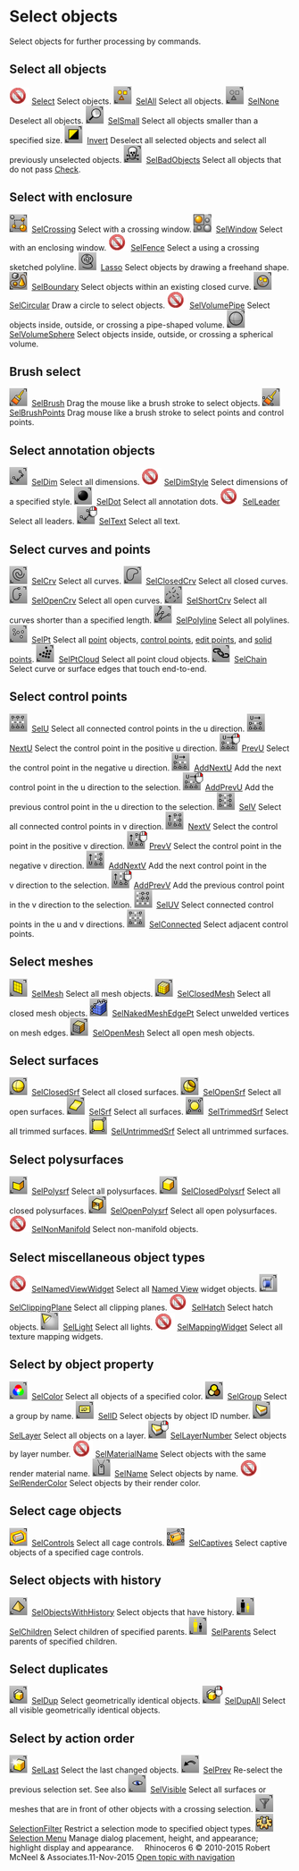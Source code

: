 ---
---


# Select objects
Select objects for further processing by commands.

## Select all objects
![images/-no-toolbar-button.png](images/-no-toolbar-button.png) [Select](selection-commands.html#select) 
Select objects.
![images/selall.png](images/selall.png) [SelAll](selection-commands.html#selall) 
Select all objects.
![images/selnone.png](images/selnone.png) [SelNone](selection-commands.html#selnone) 
Deselect all objects.
![images/selsmall.png](images/selsmall.png) [SelSmall](selection-commands.html#selsmall) 
Select all objects smaller than a specified size.
![images/invert.png](images/invert.png) [Invert](selection-commands.html#invert) 
Deselect all selected objects and select all previously unselected objects.
![images/selbadobjects.png](images/selbadobjects.png) [SelBadObjects](selection-commands.html#selbadobjects) 
Select all objects that do not pass [Check](check.html).

## Select with enclosure
![images/selcrossing.png](images/selcrossing.png) [SelCrossing](selection-commands.html#selcrossing) 
Select with a crossing window.
![images/selwindow.png](images/selwindow.png) [SelWindow](selection-commands.html#selwindow) 
Select with an enclosing window.
![images/-no-toolbar-button.png](images/-no-toolbar-button.png) [SelFence](selection-commands.html#selfence) 
Select a using a crossing sketched polyline.
![images/lasso.png](images/lasso.png) [Lasso](selection-commands.html#lasso) 
Select objects by drawing a freehand shape.
![images/selboundary.png](images/selboundary.png) [SelBoundary](selection-commands.html#selboundary) 
Select objects within an existing closed curve.
![images/selcircular.png](images/selcircular.png) [SelCircular](selection-commands.html#selcircular) 
Draw a circle to select objects.
![images/-no-toolbar-button.png](images/-no-toolbar-button.png) [SelVolumePipe](selection-commands.html#selvolumepipe) 
Select objects inside, outside, or crossing a pipe-shaped volume.
![images/selvolumesphere.png](images/selvolumesphere.png) [SelVolumeSphere](selection-commands.html#selvolumesphere) 
Select objects inside, outside, or crossing a spherical volume.

## Brush select
![images/selbrush.png](images/selbrush.png) [SelBrush](selection-commands.html#selbrush) 
Drag the mouse like a brush stroke to select objects.
![images/selbrushpoints.png](images/selbrushpoints.png) [SelBrushPoints](selection-commands.html#selbrushpoints) 
Drag mouse like a brush stroke to select points and control points.

## Select annotation objects
![images/seldim.png](images/seldim.png) [SelDim](selection-commands.html#seldim) 
Select all dimensions.
![images/-no-toolbar-button.png](images/-no-toolbar-button.png) [SelDimStyle](selection-commands.html#seldimstyle) 
Select dimensions of a specified style.
![images/seldot.png](images/seldot.png) [SelDot](selection-commands.html#seldot) 
Select all annotation dots.
![images/-no-toolbar-button.png](images/-no-toolbar-button.png) [SelLeader](selection-commands.html#selleader) 
Select all leaders.
![images/seltext.png](images/seltext.png) [SelText](selection-commands.html#seltext) 
Select all text.

## Select curves and points
![images/selcrv.png](images/selcrv.png) [SelCrv](selection-commands.html#selcrv) 
Select all curves.
![images/selclosedcrv.png](images/selclosedcrv.png) [SelClosedCrv](selection-commands.html#selclosedcrv) 
Select all closed curves.
![images/selopencrv.png](images/selopencrv.png) [SelOpenCrv](selection-commands.html#selopencrv) 
Select all open curves.
![images/selshortcrv.png](images/selshortcrv.png) [SelShortCrv](selection-commands.html#selshortcrv) 
Select all curves shorter than a specified length.
![images/selpolyline.png](images/selpolyline.png) [SelPolyline](selection-commands.html#selpolyline) 
Select all polylines.
![images/selpt.png](images/selpt.png) [SelPt](selection-commands.html#selpt) 
Select all [point](point.html) objects, [control points](pointson.html), [edit points](pointson.html#editpton), and [solid points](pointson.html#solidpton).
![images/selptcloud.png](images/selptcloud.png) [SelPtCloud](selection-commands.html#selptcloud) 
Select all point cloud objects.
![images/selchain.png](images/selchain.png) [SelChain](selection-commands.html#selchain) 
Select curve or surface edges that touch end-to-end.

## Select control points
![images/selu.png](images/selu.png) [SelU](selection-commands.html#selu) 
Select all connected control points in the u&#160;direction.
![images/nextu.png](images/nextu.png) [NextU](selection-commands.html#nextu) 
Select the control point in the positive u&#160;direction.
![images/prevu.png](images/prevu.png) [PrevU](selection-commands.html#prevu) 
Select the control point in the negative u&#160;direction.
![images/addnextu.png](images/addnextu.png) [AddNextU](selection-commands.html#addnextu) 
Add the next control point in the u&#160;direction to the selection.
![images/addprevu.png](images/addprevu.png) [AddPrevU](selection-commands.html#addprevu) 
Add the previous control point in the u&#160;direction to the selection.
![images/selv.png](images/selv.png) [SelV](selection-commands.html#selv) 
Select all connected control points in v&#160;direction.
![images/nextv.png](images/nextv.png) [NextV](selection-commands.html#nextv) 
Select the control point in the positive v&#160;direction.
![images/prevv.png](images/prevv.png) [PrevV](selection-commands.html#prevv) 
Select the control point in the negative v&#160;direction.
![images/addnextv.png](images/addnextv.png) [AddNextV](selection-commands.html#addnextv) 
Add the next control point in the v&#160;direction to the selection.
![images/addprevv.png](images/addprevv.png) [AddPrevV](selection-commands.html#addprevv) 
Add the previous control point in the v&#160;direction to the selection.
![images/seluv.png](images/seluv.png) [SelUV](selection-commands.html#seluv) 
Select connected control points in the u and v&#160;directions.
![images/selconnected.png](images/selconnected.png) [SelConnected](selection-commands.html#selconnected) 
Select adjacent control points.

## Select meshes
![images/selmesh.png](images/selmesh.png) [SelMesh](selection-commands.html#selmesh) 
Select all mesh objects.
![images/selclosedmesh.png](images/selclosedmesh.png) [SelClosedMesh](selection-commands.html#selclosedmesh) 
Select all closed mesh objects.
![images/selnakedmeshedgept.png](images/selnakedmeshedgept.png) [SelNakedMeshEdgePt](selection-commands.html#selnakedmeshedgept) 
Select unwelded vertices on mesh edges.
![images/selopenmesh.png](images/selopenmesh.png) [SelOpenMesh](selection-commands.html#selopenmesh) 
Select all open mesh objects.

## Select surfaces
![images/selclosedsrf.png](images/selclosedsrf.png) [SelClosedSrf](selection-commands.html#selclosedsrf) 
Select all closed surfaces.
![images/selopensrf.png](images/selopensrf.png) [SelOpenSrf](selection-commands.html#selopensrf) 
Select all open surfaces.
![images/selsrf.png](images/selsrf.png) [SelSrf](selection-commands.html#selsrf) 
Select all surfaces.
![images/seltrimmedsrf.png](images/seltrimmedsrf.png) [SelTrimmedSrf](selection-commands.html#seltrimmedsrf) 
Select all trimmed surfaces.
![images/seluntrimmedsrf.png](images/seluntrimmedsrf.png) [SelUntrimmedSrf](selection-commands.html#seluntrimmedsrf) 
Select all untrimmed surfaces.

## Select polysurfaces
![images/selpolysrf.png](images/selpolysrf.png) [SelPolysrf](selection-commands.html#selpolysrf) 
Select all polysurfaces.
![images/selclosedpolysrf.png](images/selclosedpolysrf.png) [SelClosedPolysrf](selection-commands.html#selclosedpolysrf) 
Select all closed polysurfaces.
![images/selopenpolysrf.png](images/selopenpolysrf.png) [SelOpenPolysrf](selection-commands.html#selopenpolysrf) 
Select all open polysurfaces.
![images/-no-toolbar-button.png](images/-no-toolbar-button.png) [SelNonManifold](selection-commands.html#selnonmanifold) 
Select non-manifold objects.

## Select miscellaneous object types
![images/-no-toolbar-button.png](images/-no-toolbar-button.png) [SelNamedViewWidget](selection-commands.html#selnamedviewwidget) 
Select all [Named View](namedview.html) widget objects.
![images/selclippingplane.png](images/selclippingplane.png) [SelClippingPlane](selection-commands.html#selclippingplane) 
Select all clipping planes.
![images/-no-toolbar-button.png](images/-no-toolbar-button.png) [SelHatch](selection-commands.html#selhatch) 
Select hatch objects.
![images/sellight.png](images/sellight.png) [SelLight](selection-commands.html#sellight) 
Select all lights.
![images/-no-toolbar-button.png](images/-no-toolbar-button.png) [SelMappingWidget](selection-commands.html#selmappingwidget) 
Select all texture mapping widgets.

## Select by object property
![images/selcolor.png](images/selcolor.png) [SelColor](selection-commands.html#selcolor) 
Select all objects of a specified color.
![images/selgroup.png](images/selgroup.png) [SelGroup](selection-commands.html#selgroup) 
Select a group by name.
![images/selid.png](images/selid.png) [SelID](selection-commands.html#selid) 
Select objects by object ID number.
![images/sellayer.png](images/sellayer.png) [SelLayer](selection-commands.html#sellayer) 
Select all objects on a layer.
![images/sellayernumber.png](images/sellayernumber.png) [SelLayerNumber](selection-commands.html#sellayernumber) 
Select objects by layer number.
![images/-no-toolbar-button.png](images/-no-toolbar-button.png) [SelMaterialName](selection-commands.html#selmaterialname) 
Select objects with the same render material name.
![images/selname.png](images/selname.png) [SelName](selection-commands.html#selname) 
Select objects by name.
![images/-no-toolbar-button.png](images/-no-toolbar-button.png) [SelRenderColor](selection-commands.html#selrendercolor) 
Select objects by their render color.

## Select cage objects
![images/selcontrols.png](images/selcontrols.png) [SelControls](selection-commands.html#selcontrols) 
Select all cage controls.
![images/selcaptives.png](images/selcaptives.png) [SelCaptives](selection-commands.html#selcaptives) 
Select captive objects of a specified cage controls.

## Select objects with history
![images/selobjectswithhistory.png](images/selobjectswithhistory.png) [SelObjectsWithHistory](selection-commands.html#selobjectswithhistory) 
Select objects that have history.
![images/selchildren.png](images/selchildren.png) [SelChildren](selection-commands.html#selchildren) 
Select children of specified parents.
![images/selparents.png](images/selparents.png) [SelParents](selection-commands.html#selparents) 
Select parents of specified children.

## Select duplicates
![images/seldup.png](images/seldup.png) [SelDup](selection-commands.html#seldup) 
Select geometrically identical objects.
![images/seldupall.png](images/seldupall.png) [SelDupAll](selection-commands.html#seldupall) 
Select all visible geometrically identical objects.

## Select by action order
![images/sellast.png](images/sellast.png) [SelLast](selection-commands.html#sellast) 
Select the last changed objects.
![images/selprev.png](images/selprev.png) [SelPrev](selection-commands.html#selprev) 
Re-select the previous selection set.
See also
![images/selvisible.png](images/selvisible.png) [SelVisible](selection-commands.html#selvisible) 
Select all surfaces or meshes that are in front of other objects with a crossing selection.
![images/selectionfilter.png](images/selectionfilter.png) [SelectionFilter](selection-commands.html#selectionfilter) 
Restrict a selection mode to specified object types.
![images/options.png](images/options.png) [Selection Menu](selection-menu.html) 
Manage dialog placement, height, and appearance; highlight display and appearance.
&#160;
&#160;
Rhinoceros 6 © 2010-2015 Robert McNeel &amp; Associates.11-Nov-2015
 [Open topic with navigation](sak-selectobjects.html) 

